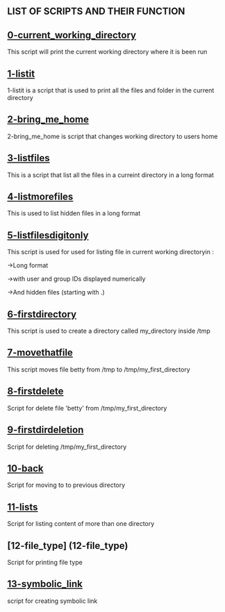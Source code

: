 ## LIST OF SCRIPTS AND THEIR FUNCTION

## [0-current_working_directory](https://github.com/iyidaclem/alx-system_engineering-devops/blob/master/0x00-shell_basics/0-current_working_directory)
This script will print the current working directory where it is been run

## [1-listit](https://github.com/iyidaclem/alx-system_engineering-devops/blob/master/0x00-shell_basics/1-listit)
1-listit is a script that is used to print all the files and folder in the current directory

## [2-bring_me_home](2-bring_me_home)
2-bring_me_home is script that changes working directory to users home

## [3-listfiles](3-listfiles)
This is a script that list all the files in a curreint directory in a long format

## [4-listmorefiles](4-listmorefiles)
This is used to list hidden files in a long format

## [5-listfilesdigitonly](5-listfilesdigitonly)
This script is used for used for listing file in current working directoryin :


->Long format

->with user and group IDs displayed numerically

->And hidden files (starting with .)

## [6-firstdirectory](6-firstdirectory)
This script is used to create a directory called my_directory inside /tmp

## [7-movethatfile](7-movethatfile)
This script moves file betty from /tmp to /tmp/my_first_directory

## [8-firstdelete](8-firstdelete)
Script for delete file 'betty' from /tmp/my_first_directory

## [9-firstdirdeletion](9-firstdirdeletion)
Script for deleting /tmp/my_first_directory

## [10-back](10-back)
Script for moving to to previous directory

## [11-lists](11-lists)
Script for listing content of more than one directory

## [12-file_type] (12-file_type)
Script for printing file type

## [13-symbolic_link](13-symbolic_link)
script for creating symbolic link
